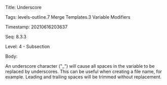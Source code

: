 Title:  Underscore

Tags:   levels-outline.7 Merge Templates.3 Variable Modifiers

Timestamp: 20210616203637

Seq:    8.3.3

Level:  4 - Subsection

Body: 

An underscore character ("_") will cause all spaces in the variable to be replaced by underscores. This can be useful when creating a file name, for example. Leading and trailing spaces will be trimmed without replacement.

